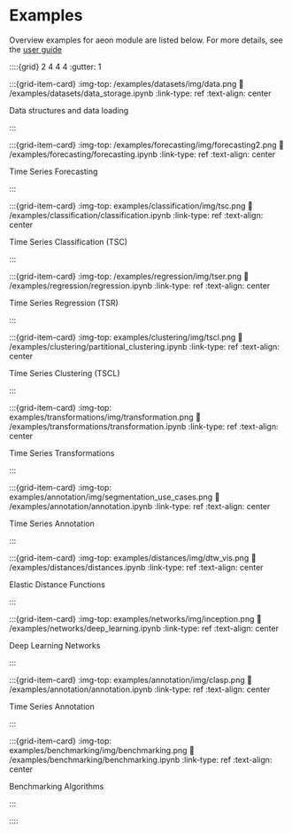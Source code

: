 # Examples

Overview examples for aeon module are listed below. For more details, see the
[user guide](user_guide.md)

::::{grid} 2 4 4 4
:gutter: 1

:::{grid-item-card}
:img-top: /examples/datasets/img/data.png
:link: /examples/datasets/data_storage.ipynb
:link-type: ref
:text-align: center

Data structures and data loading

:::

:::{grid-item-card}
:img-top: /examples/forecasting/img/forecasting2.png
:link: /examples/forecasting/forecasting.ipynb
:link-type: ref
:text-align: center

Time Series Forecasting

:::

:::{grid-item-card}
:img-top: examples/classification/img/tsc.png
:link: /examples/classification/classification.ipynb
:link-type: ref
:text-align: center

Time Series Classification (TSC)

:::

:::{grid-item-card}
:img-top: /examples/regression/img/tser.png
:link: /examples/regression/regression.ipynb
:link-type: ref
:text-align: center

Time Series Regression (TSR)

:::

:::{grid-item-card}
:img-top: examples/clustering/img/tscl.png
:link: /examples/clustering/partitional_clustering.ipynb
:link-type: ref
:text-align: center

Time Series Clustering (TSCL)

:::

:::{grid-item-card}
:img-top: examples/transformations/img/transformation.png
:link: /examples/transformations/transformation.ipynb
:link-type: ref
:text-align: center

Time Series Transformations

:::

:::{grid-item-card}
:img-top: examples/annotation/img/segmentation_use_cases.png
:link: /examples/annotation/annotation.ipynb
:link-type: ref
:text-align: center

Time Series Annotation

:::

:::{grid-item-card}
:img-top: examples/distances/img/dtw_vis.png
:link: /examples/distances/distances.ipynb
:link-type: ref
:text-align: center

Elastic Distance Functions

:::

:::{grid-item-card}
:img-top: examples/networks/img/inception.png
:link: /examples/networks/deep_learning.ipynb
:link-type: ref
:text-align: center

Deep Learning Networks

:::

:::{grid-item-card}
:img-top: examples/annotation/img/clasp.png
:link: /examples/annotation/annotation.ipynb
:link-type: ref
:text-align: center

Time Series Annotation

:::

:::{grid-item-card}
:img-top: examples/benchmarking/img/benchmarking.png
:link: /examples/benchmarking/benchmarking.ipynb
:link-type: ref
:text-align: center

Benchmarking Algorithms

:::


::::

